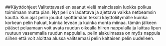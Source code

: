 ##Käyttöohjeet
Valitettavasti en saanut vielä mainclassin luokka polkua toimimaan mutta pian. Nyt peli on ladattava ja ajettava vaikka netbeamsin kautta.
Kun ajat pelin joudut syöttämään teksiti käyttöliitymälle kuinka korkean pelin haluat, kuinka leveän ja kuinka monta miinaa.
tämän jälkeen pääset pelaamaan voit avata ruudun oikealla hiiren nappulalla ja laittaa lipun ruutuun vasemmalla ruudun nappulalla.
pelin alakulmassa on myös nappula siihen että voit aloittaa alussa valitsemasi pelin kaltaisen pelin uudelleen.
